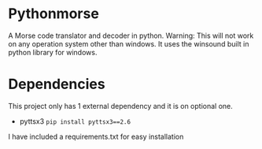 # Pythonmorse
A Morse code translator and decoder in python. Warning: This will not work on any operation system other than windows. It uses the winsound built in python library for windows.

# Dependencies
This project only has 1 external dependency and it is on optional one.
* pyttsx3 ```pip install pyttsx3==2.6```

I have included a requirements.txt for easy installation
